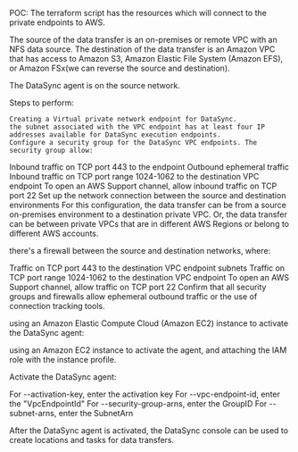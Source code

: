 POC:
The terraform script has the resources which will connect to the private endpoints to AWS.

The source of the data transfer is an on-premises or remote VPC with an NFS data source. The destination of the data transfer is an Amazon VPC that has access to Amazon S3, Amazon Elastic File System (Amazon EFS), or Amazon FSx(we can reverse the source and destination).

The DataSync agent is on the source network. 

Steps to perform:

    Creating a Virtual private network endpoint for DataSync.
    the subnet associated with the VPC endpoint has at least four IP addresses available for DataSync execution endpoints.
    Configure a security group for the DataSync VPC endpoints. The security group allow:

Inbound traffic on TCP port 443 to the endpoint
Outbound ephemeral traffic
Inbound traffic on TCP port range 1024-1062 to the destination VPC endpoint
To open an AWS Support channel, allow inbound traffic on TCP port 22
Set up the network connection between the source and destination environments
For this configuration, the data transfer can be from a source on-premises environment to a destination private VPC. Or, the data transfer can be between private VPCs that are in different AWS Regions or belong to different AWS accounts.

there's a firewall between the source and destination networks, where:

Traffic on TCP port 443 to the destination VPC endpoint subnets
Traffic on TCP port range 1024-1062 to the destination VPC endpoint
To open an AWS Support channel, allow traffic on TCP port 22
Confirm that all security groups and firewalls allow ephemeral outbound traffic or the use of connection tracking tools.

using an Amazon Elastic Compute Cloud (Amazon EC2) instance to activate the DataSync agent:

using an Amazon EC2 instance to activate the agent, and attaching the IAM role with the instance profile.

Activate the DataSync agent:

For --activation-key, enter the activation key 
For --vpc-endpoint-id, enter the "VpcEndpointId" 
For --security-group-arns, enter the GroupID 
For --subnet-arns, enter the SubnetArn 


After the DataSync agent is activated,  the DataSync console can be used to create locations and tasks for  data transfers.

